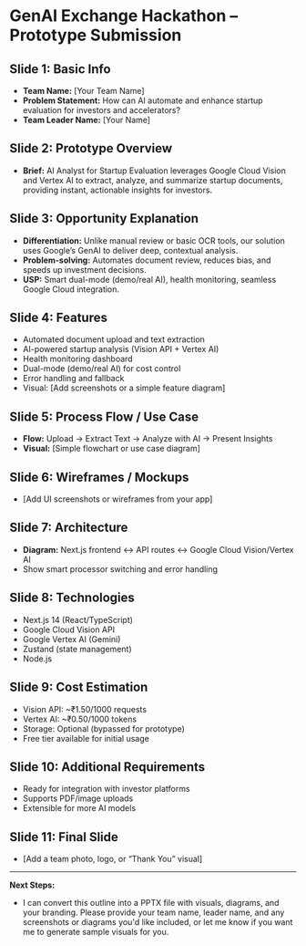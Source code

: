 # GenAI Exchange Hackathon – Prototype Submission

## Slide 1: Basic Info
- **Team Name:** [Your Team Name]
- **Problem Statement:** How can AI automate and enhance startup evaluation for investors and accelerators?
- **Team Leader Name:** [Your Name]

## Slide 2: Prototype Overview
- **Brief:** AI Analyst for Startup Evaluation leverages Google Cloud Vision and Vertex AI to extract, analyze, and summarize startup documents, providing instant, actionable insights for investors.

## Slide 3: Opportunity Explanation
- **Differentiation:** Unlike manual review or basic OCR tools, our solution uses Google’s GenAI to deliver deep, contextual analysis.
- **Problem-solving:** Automates document review, reduces bias, and speeds up investment decisions.
- **USP:** Smart dual-mode (demo/real AI), health monitoring, seamless Google Cloud integration.

## Slide 4: Features
- Automated document upload and text extraction
- AI-powered startup analysis (Vision API + Vertex AI)
- Health monitoring dashboard
- Dual-mode (demo/real AI) for cost control
- Error handling and fallback
- Visual: [Add screenshots or a simple feature diagram]

## Slide 5: Process Flow / Use Case
- **Flow:** Upload → Extract Text → Analyze with AI → Present Insights
- **Visual:** [Simple flowchart or use case diagram]

## Slide 6: Wireframes / Mockups
- [Add UI screenshots or wireframes from your app]

## Slide 7: Architecture
- **Diagram:** Next.js frontend ↔ API routes ↔ Google Cloud Vision/Vertex AI
- Show smart processor switching and error handling

## Slide 8: Technologies
- Next.js 14 (React/TypeScript)
- Google Cloud Vision API
- Google Vertex AI (Gemini)
- Zustand (state management)
- Node.js

## Slide 9: Cost Estimation
- Vision API: ~₹1.50/1000 requests
- Vertex AI: ~₹0.50/1000 tokens
- Storage: Optional (bypassed for prototype)
- Free tier available for initial usage

## Slide 10: Additional Requirements
- Ready for integration with investor platforms
- Supports PDF/image uploads
- Extensible for more AI models

## Slide 11: Final Slide
- [Add a team photo, logo, or “Thank You” visual]

---

**Next Steps:**
- I can convert this outline into a PPTX file with visuals, diagrams, and your branding. Please provide your team name, leader name, and any screenshots or diagrams you'd like included, or let me know if you want me to generate sample visuals for you.

